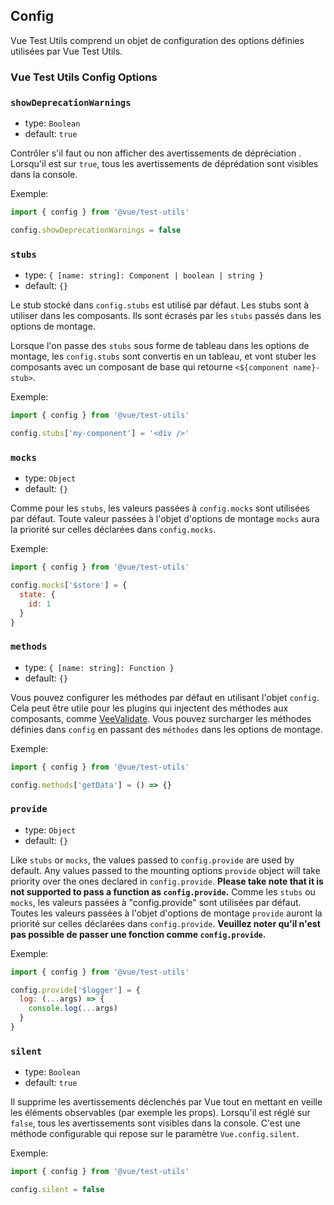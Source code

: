 ## Config

Vue Test Utils comprend un objet de configuration des options définies utilisées par Vue Test Utils.

### Vue Test Utils Config Options

### `showDeprecationWarnings`

- type: `Boolean`
- default: `true`

Contrôler s'il faut ou non afficher des avertissements de dépréciation . Lorsqu'il est sur `true`, tous les avertissements de déprédation sont visibles dans la console.

Exemple:

```js
import { config } from '@vue/test-utils'

config.showDeprecationWarnings = false
```

### `stubs`

- type: `{ [name: string]: Component | boolean | string }`
- default: `{}`

Le stub stocké dans `config.stubs` est utilisé par défaut. 
Les stubs sont à utiliser dans les composants. Ils sont écrasés par les `stubs` passés dans les options de montage.

Lorsque l'on passe des `stubs` sous forme de tableau dans les options de montage, les `config.stubs` sont convertis en un tableau, et vont stuber les composants avec un composant de base qui retourne `<${component name}-stub>`.

Exemple:

```js
import { config } from '@vue/test-utils'

config.stubs['my-component'] = '<div />'
```

### `mocks`

- type: `Object`
- default: `{}`

Comme pour les `stubs`, les valeurs passées à `config.mocks` sont utilisées par défaut. Toute valeur passées à l'objet d'options de montage `mocks` aura la priorité sur celles déclarées dans `config.mocks`.

Exemple:

```js
import { config } from '@vue/test-utils'

config.mocks['$store'] = {
  state: {
    id: 1
  }
}
```

### `methods`

- type: `{ [name: string]: Function }`
- default: `{}`


Vous pouvez configurer les méthodes par défaut en utilisant l'objet `config`. Cela peut être utile pour les plugins qui injectent des méthodes aux composants, comme [VeeValidate](https://logaretm.github.io/vee-validate/). Vous pouvez surcharger les méthodes définies dans `config` en passant des `méthodes` dans les options de montage.

Exemple:

```js
import { config } from '@vue/test-utils'

config.methods['getData'] = () => {}
```

### `provide`

- type: `Object`
- default: `{}`

Like `stubs` or `mocks`, the values passed to `config.provide` are used by default. Any values passed to the mounting options `provide` object will take priority over the ones declared in `config.provide`. **Please take note that it is not supported to pass a function as `config.provide`.**
Comme les `stubs` ou `mocks`, les valeurs passées à "config.provide" sont utilisées par défaut. Toutes les valeurs passées à l'objet d'options de montage `provide` auront la priorité sur celles déclarées dans `config.provide`. **Veuillez noter qu'il n'est pas possible de passer une fonction comme `config.provide`.**

Exemple:

```js
import { config } from '@vue/test-utils'

config.provide['$logger'] = {
  log: (...args) => {
    console.log(...args)
  }
}
```

### `silent`

- type: `Boolean`
- default: `true`

Il supprime les avertissements déclenchés par Vue tout en mettant en veille les éléments observables (par exemple les props). Lorsqu'il est réglé sur `false`, tous les avertissements sont visibles dans la console. C'est une méthode configurable qui repose sur le paramètre `Vue.config.silent`.

Exemple:

```js
import { config } from '@vue/test-utils'

config.silent = false
```
